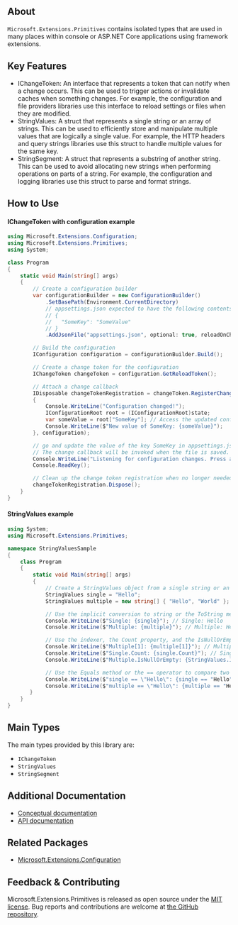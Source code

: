 ## About

`Microsoft.Extensions.Primitives` contains isolated types that are used in many places within console or ASP.NET Core applications using framework extensions.

## Key Features

* IChangeToken: An interface that represents a token that can notify when a change occurs. This can be used to trigger actions or invalidate caches when something changes. For example, the configuration and file providers libraries use this interface to reload settings or files when they are modified.
* StringValues: A struct that represents a single string or an array of strings. This can be used to efficiently store and manipulate multiple values that are logically a single value. For example, the HTTP headers and query strings libraries use this struct to handle multiple values for the same key.
* StringSegment: A struct that represents a substring of another string. This can be used to avoid allocating new strings when performing operations on parts of a string. For example, the configuration and logging libraries use this struct to parse and format strings.

## How to Use

#### IChangeToken with configuration example

```C#
using Microsoft.Extensions.Configuration;
using Microsoft.Extensions.Primitives;
using System;

class Program
{
    static void Main(string[] args)
    {
        // Create a configuration builder
        var configurationBuilder = new ConfigurationBuilder()
            .SetBasePath(Environment.CurrentDirectory)
            // appsettings.json expected to have the following contents:
            // {
            //   "SomeKey": "SomeValue"
            // }
            .AddJsonFile("appsettings.json", optional: true, reloadOnChange: true);

        // Build the configuration
        IConfiguration configuration = configurationBuilder.Build();

        // Create a change token for the configuration
        IChangeToken changeToken = configuration.GetReloadToken();

        // Attach a change callback
        IDisposable changeTokenRegistration = changeToken.RegisterChangeCallback(state =>
        {
            Console.WriteLine("Configuration changed!");
            IConfigurationRoot root = (IConfigurationRoot)state;
            var someValue = root["SomeKey"]; // Access the updated configuration value
            Console.WriteLine($"New value of SomeKey: {someValue}");
        }, configuration);

        // go and update the value of the key SomeKey in appsettings.json.
        // The change callback will be invoked when the file is saved.
        Console.WriteLine("Listening for configuration changes. Press any key to exit.");
        Console.ReadKey();

        // Clean up the change token registration when no longer needed
        changeTokenRegistration.Dispose();
    }
}
```
#### StringValues example

```C#
using System;
using Microsoft.Extensions.Primitives;

namespace StringValuesSample
{
    class Program
    {
        static void Main(string[] args)
        {
            // Create a StringValues object from a single string or an array of strings
            StringValues single = "Hello";
            StringValues multiple = new string[] { "Hello", "World" };

            // Use the implicit conversion to string or the ToString method to get the values
            Console.WriteLine($"Single: {single}"); // Single: Hello
            Console.WriteLine($"Multiple: {multiple}"); // Multiple: Hello,World

            // Use the indexer, the Count property, and the IsNullOrEmpty method to access the values
            Console.WriteLine($"Multiple[1]: {multiple[1]}"); // Multiple[1]: World
            Console.WriteLine($"Single.Count: {single.Count}"); // Single.Count: 1
            Console.WriteLine($"Multiple.IsNullOrEmpty: {StringValues.IsNullOrEmpty(multiple)}"); // Multiple.IsNullOrEmpty: False

            // Use the Equals method or the == operator to compare two StringValues objects
            Console.WriteLine($"single == \"Hello\": {single == "Hello"}"); // single == "Hello": True
            Console.WriteLine($"multiple == \"Hello\": {multiple == "Hello"}"); // multiple == "Hello": False
       }
    }
}
```
## Main Types

The main types provided by this library are:

* `IChangeToken`
* `StringValues`
* `StringSegment`

## Additional Documentation

* [Conceptual documentation](https://learn.microsoft.com/dotnet/core/extensions/primitives)
* [API documentation](https://learn.microsoft.com/dotnet/api/microsoft.extensions.primitives)

## Related Packages

* [Microsoft.Extensions.Configuration](https://www.nuget.org/packages/Microsoft.Extensions.Configuration)

## Feedback & Contributing

Microsoft.Extensions.Primitives is released as open source under the [MIT license](https://licenses.nuget.org/MIT). Bug reports and contributions are welcome at [the GitHub repository](https://github.com/dotnet/runtime).